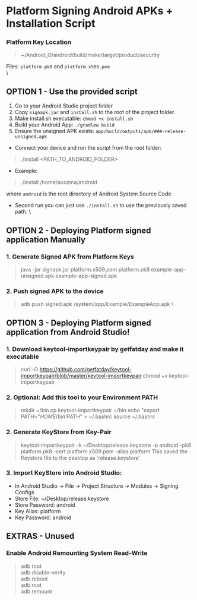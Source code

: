 
# Platform Signing Android APKs + Installation Script

### Platform Key Location
> ~/Android_O/android/build/make/target/product/security   

Files: `platform.pk8` and `platform.x509.pem`   
\
## OPTION 1 - Use the provided script
1. Go to your Android Studio project folder
2. Copy `signapk.jar` and `install.sh` to the root of the project folder.
3. Make install.sh executable: `chmod +x install.sh`
3. Build your Android App: `./gradlew build`
4. Ensure the unsigned APK exists: `app/build/outputs/apk/###-release-unsigned.apk`
- Connect your device and run the script from the root folder:
> ./install <PATH_TO_ANDROID_FOLDER>
- Example:  
> ./install /home/acozma/android  

where `android` is the root directory of Android System Source Code
- Second run you can just use `./install.sh` to use the previously saved path.
\
## OPTION 2 - Deploying Platform signed application Manually
### 1. Generate Signed APK from Platform Keys
> java -jar signapk.jar platform.x509.pem platform.pk8 example-app-unsigned.apk example-app-signed.apk
### 2. Push signed APK to the device
> adb push signed.apk /system/app/Example/ExampleApp.apk
\
## OPTION 3 - Deploying Platform signed application from Android Studio!
### 1. Download keytool-importkeypair by getfatday and make it executable
> curl -O https://github.com/getfatday/keytool-importkeypair/blob/master/keytool-importkeypair
> chmod +x keytool-importkeypair
### 2. Optional: Add this tool to your Environment PATH
> mkdir ~/bin
> cp keytool-importkeypair ~/bin
> echo "export PATH="$HOME/bin:$PATH" > ~/.bashrc
> source ~/.bashrc
### 2. Generate KeyStore from Key-Pair
> keytool-importkeypair -k ~/Desktop/release.keystore -p android -pk8 platform.pk8 -cert platform.x509.pem -alias platform
This saved the Keystore file to the desktop as 'release.keystore'  
### 3. Import KeyStore into Android Studio:
- In Android Studio -> File -> Project Structure -> Modules -> Signing Configs
- Store File: ~/Desktop/release.keystore
- Store Password: android
- Key Alias: platform
- Key Password: android

## EXTRAS - Unused
### Enable Android Remounting System Read-Write
> adb root  
> adb disable-verity  
> adb reboot  
> adb root  
> adb remount  
